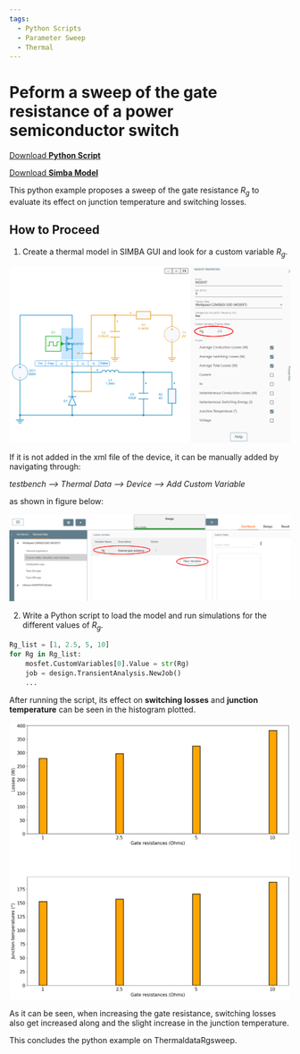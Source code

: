 ```yaml
---
tags:
  - Python Scripts
  - Parameter Sweep
  - Thermal
---
```


# Peform a sweep of the gate resistance of a power semiconductor switch

[Download **Python Script**](gate_resistance_sweep.py)

[Download **Simba Model**](thermal_buck_Rg_4pythonexp.jsimba)

This python example proposes a sweep of the gate resistance $R_g$ to evaluate its effect on junction temperature and switching losses.



## How to Proceed
1. Create a thermal model in SIMBA GUI and look for a custom variable $R_g$.

![RgSweep_Thermal.png](fig/RgSweep_Thermal.png)

If it is not added in the xml file of the device, it can be manually added by navigating through:

*testbench --> Thermal Data --> Device --> Add Custom Variable*

as shown in figure below:

![RgSweep_Thermal_addRg](fig/RgSweep_Thermal_addRg.png)

2. Write a Python script to load the model and run simulations for the different values of $R_g$.

```py
Rg_list = [1, 2.5, 5, 10]
for Rg in Rg_list: 
    mosfet.CustomVariables[0].Value = str(Rg)
    job = design.TransientAnalysis.NewJob()
    ...
```

After running the script, its effect on **switching losses** and **junction temperature** can be seen in the histogram plotted.

![Results](fig/results.png)

As it can be seen, when increasing the gate resistance, switching losses also get increased along and the slight increase in the junction temperature.

This concludes the python example on ThermaldataRgsweep.
